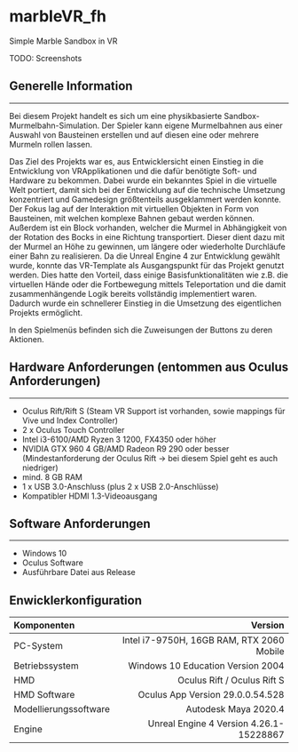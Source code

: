 # marbleVR_fh

Simple Marble Sandbox in VR

TODO: Screenshots

## Generelle Information

---

Bei diesem Projekt handelt es sich um eine physikbasierte Sandbox-Murmelbahn-Simulation. Der Spieler kann eigene Murmelbahnen aus einer Auswahl von Bausteinen erstellen und auf diesen eine oder mehrere Murmeln rollen lassen.

Das Ziel des Projekts war es, aus Entwicklersicht einen Einstieg in die Entwicklung von VRApplikationen und die dafür benötigte Soft- und Hardware zu bekommen. Dabei wurde ein bekanntes Spiel in die virtuelle Welt portiert, damit sich bei der Entwicklung auf die technische Umsetzung konzentriert und Gamedesign größtenteils ausgeklammert werden konnte. Der Fokus lag auf der Interaktion mit virtuellen Objekten in Form von Bausteinen, mit welchen komplexe Bahnen gebaut werden können. Außerdem ist ein Block vorhanden, welcher die Murmel in Abhängigkeit von der Rotation des Bocks in eine Richtung transportiert. Dieser dient dazu mit der Murmel an Höhe zu gewinnen, um längere oder wiederholte Durchläufe einer Bahn zu realisieren. Da die Unreal Engine 4 zur Entwicklung gewählt wurde, konnte das VR-Template als Ausgangspunkt für das Projekt genutzt werden. Dies hatte den Vorteil, dass einige Basisfunktionalitäten wie z.B. die virtuellen Hände oder die Fortbewegung mittels Teleportation und die damit zusammenhängende Logik bereits vollständig implementiert waren. Dadurch wurde ein schnellerer Einstieg in die Umsetzung des eigentlichen Projekts ermöglicht.

In den Spielmenüs befinden sich die Zuweisungen der Buttons zu deren Aktionen.

## Hardware Anforderungen (entommen aus Oculus Anforderungen)

---

- Oculus Rift/Rift S (Steam VR Support ist vorhanden, sowie mappings für Vive und Index Controller)
- 2 x Oculus Touch Controller
- Intel i3-6100/AMD Ryzen 3 1200, FX4350 oder höher
- NVIDIA GTX 960 4 GB/AMD Radeon R9 290 oder besser  
  (Mindestanforderung der Oculus Rift -> bei diesem Spiel geht es auch niedriger)
- mind. 8 GB RAM
- 1 x USB 3.0-Anschluss (plus 2 x USB 2.0-Anschlüsse)
- Kompatibler HDMI 1.3-Videoausgang

## Software Anforderungen

---

- Windows 10
- Oculus Software
- Ausführbare Datei aus Release


## Enwicklerkonfiguration

| Komponenten   | Version       |
| :------------- |-------------:|
| PC-System     | Intel i7-9750H, 16GB RAM, RTX 2060 Mobile |
| Betriebssystem | Windows 10 Education Version 2004 |
| HMD           | Oculus Rift / Oculus Rift S |
| HMD Software   | Oculus App Version 29.0.0.54.528 |
| Modellierungssoftware | Autodesk Maya 2020.4 |
| Engine | Unreal Engine 4 Version 4.26.1-15228867 |

